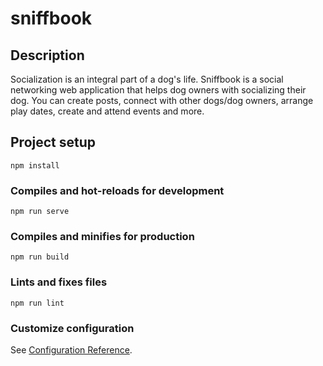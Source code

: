 # sniffbook

## Description
Socialization is an integral part of a dog's life. Sniffbook is a social networking web application that helps dog owners with socializing their dog. You can create posts, connect with other dogs/dog owners, arrange play dates, create and attend events and more.

## Project setup
```
npm install
```

### Compiles and hot-reloads for development
```
npm run serve
```

### Compiles and minifies for production
```
npm run build
```

### Lints and fixes files
```
npm run lint
```

### Customize configuration
See [Configuration Reference](https://cli.vuejs.org/config/).
